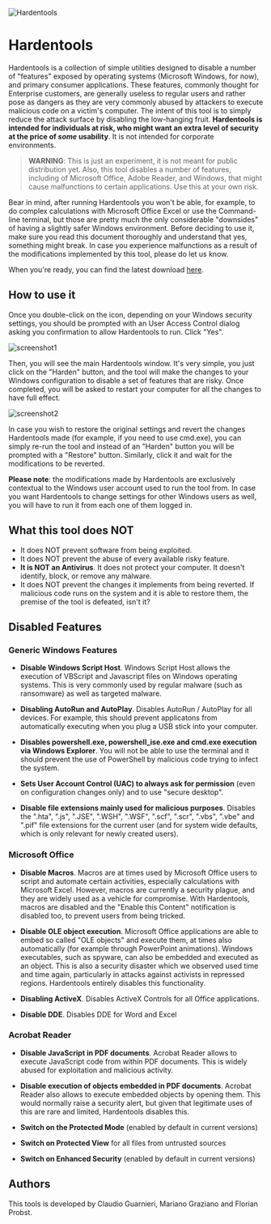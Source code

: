 ![Hardentools](https://github.com/securitywithoutborders/hardentools/raw/master/graphics/icon%40128.png)

# Hardentools

Hardentools is a collection of simple utilities designed to disable a number of "features" exposed by operating systems (Microsoft Windows, for now), and primary consumer applications. These features, commonly thought for Enterprise customers, are generally useless to regular users and rather pose as dangers as they are very commonly abused by attackers to execute malicious code on a victim's computer. The intent of this tool is to simply reduce the attack surface by disabling the low-hanging fruit. **Hardentools is intended for individuals at risk, who might want an extra level of security at the price of *some* usability**. It is not intended for corporate environments.

> **WARNING**: This is just an experiment, it is not meant for public distribution yet. Also, this tool disables a number of features, including of Microsoft Office, Adobe Reader, and Windows, that might cause malfunctions to certain applications. Use this at your own risk.

Bear in mind, after running Hardentools you won't be able, for example, to do complex calculations with Microsoft Office Excel or use the Command-line terminal, but those are pretty much the only considerable "downsides" of having a slightly safer Windows environment. Before deciding to use it, make sure you read this document thoroughly and understand that yes, something might break. In case you experience malfunctions as a result of the modifications implemented by this tool, please do let us know.

When you're ready, you can find the latest download [here](https://github.com/securitywithoutborders/hardentools/releases).

## How to use it

Once you double-click on the icon, depending on your Windows security settings, you should be prompted with an User Access Control dialog asking you confirmation to allow Hardentools to run. Click "Yes".

![screenshot1](https://github.com/securitywithoutborders/hardentools/raw/master/graphics/screenshot1.png)

Then, you will see the main Hardentools window. It's very simple, you just click on the "Harden" button, and the tool will make the changes to your Windows configuration to disable a set of features that are risky. Once completed, you will be asked to restart your computer for all the changes to have full effect.

![screenshot2](https://github.com/securitywithoutborders/hardentools/raw/master/graphics/screenshot2.png)

In case you wish to restore the original settings and revert the changes Hardentools made (for example, if you need to use cmd.exe), you can simply re-run the tool and instead of an "Harden" button you will be prompted with a "Restore" button. Similarly, click it and wait for the modifications to be reverted.

**Please note**: the modifications made by Hardentools are exclusively contextual to the Windows user account used to run the tool from. In case you want Hardentools to change settings for other Windows users as well, you will have to run it from each one of them logged in.

## What this tool does NOT

- It does NOT prevent software from being exploited.
- It does NOT prevent the abuse of every available risky feature.
- **It is NOT an Antivirus**. It does not protect your computer. It doesn't identify, block, or remove any malware.
- It does NOT prevent the changes it implements from being reverted. If malicious code runs on the system and it is able to restore them, the premise of the tool is defeated, isn't it?


## Disabled Features

### Generic Windows Features

- **Disable Windows Script Host**. Windows Script Host allows the execution of VBScript and Javascript files on Windows operating systems. This is very commonly used by regular malware (such as ransomware) as well as targeted malware.

- **Disabling AutoRun and AutoPlay**. Disables AutoRun / AutoPlay for all devices. For example, this should prevent applicatons from automatically executing when you plug a USB stick into your computer.

- **Disables powershell.exe, powershell_ise.exe and cmd.exe execution via Windows Explorer**. You will not be able to use the terminal and it should prevent the use of PowerShell by malicious code trying to infect the system.

- **Sets User Account Control (UAC) to always ask for permission** (even on configuration changes only) and to use "secure desktop".

- **Disable file extensions mainly used for malicious purposes**. Disables the ".hta", ".js", ".JSE", ".WSH", ".WSF", ".scf", ".scr", ".vbs", ".vbe" and ".pif" file extensions for the current user (and for system wide defaults, which is only relevant for newly created users).

### Microsoft Office

- **Disable Macros**. Macros are at times used by Microsoft Office users to script and automate certain activities, especially calculations with Microsoft Excel. However, macros are currently a security plague, and they are widely used as a vehicle for compromise. With Hardentools, macros are disabled and the "Enable this Content" notification is disabled too, to prevent users from being tricked.

- **Disable OLE object execution**. Microsoft Office applications are able to embed so called "OLE objects" and execute them, at times also automatically (for example through PowerPoint animations). Windows executables, such as spyware, can also be embedded and executed as an object. This is also a security disaster which we observed used time and time again, particularly in attacks against activists in repressed regions. Hardentools entirely disables this functionality.

- **Disabling ActiveX**. Disables ActiveX Controls for all Office applications.

- **Disable DDE**. Disables DDE for Word and Excel

### Acrobat Reader

- **Disable JavaScript in PDF documents**. Acrobat Reader allows to execute JavaScript code from within PDF documents. This is widely abused for exploitation and malicious activity.

- **Disable execution of objects embedded in PDF documents**. Acrobat Reader also allows to execute embedded objects by opening them. This would normally raise a security alert, but given that legitimate uses of this are rare and limited, Hardentools disables this.

- **Switch on the Protected Mode** (enabled by default in current versions)

- **Switch on Protected View** for all files from untrusted sources

- **Switch on Enhanced Security** (enabled by default in current versions)


## Authors

This tools is developed by Claudio Guarnieri, Mariano Graziano and Florian Probst.
